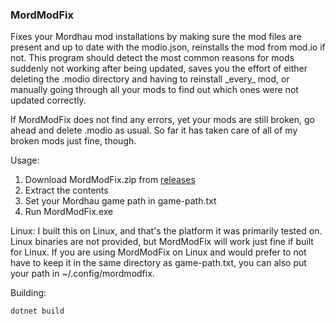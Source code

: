 ### MordModFix
Fixes your Mordhau mod installations by making sure the mod files are present and up to date with the modio.json, reinstalls the mod from mod.io if not.
This program should detect the most common reasons for mods suddenly not working after being updated, saves you the effort of either deleting the .modio directory and having to reinstall \_every_ mod, or manually going through all your mods to find out which ones were not updated correctly.

If MordModFix does not find any errors, yet your mods are still broken, go ahead and delete .modio as usual. So far it has taken care of all of my broken mods just fine, though.

Usage:
1. Download MordModFix.zip from [releases](https://github.com/10xJSChad/MordModFix/releases)
2. Extract the contents
3. Set your Mordhau game path in game-path.txt
4. Run MordModFix.exe

Linux:
I built this on Linux, and that's the platform it was primarily tested on. Linux binaries are not provided, but MordModFix will work just fine if built for Linux.
If you are using MordModFix on Linux and would prefer to not have to keep it in the same directory as game-path.txt, you can also put your path in ~/.config/mordmodfix.

Building:

```dotnet build```
